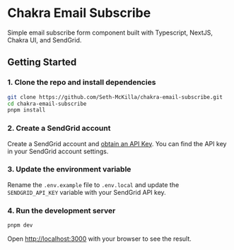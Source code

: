 # Chakra Email Subscribe

Simple email subscribe form component built with Typescript, NextJS, Chakra UI, and SendGrid.

## Getting Started

### 1. Clone the repo and install dependencies

```bash
git clone https://github.com/Seth-McKilla/chakra-email-subscribe.git
cd chakra-email-subscribe
pnpm install
```

### 2. Create a SendGrid account

Create a SendGrid account and [obtain an API Key](https://docs.sendgrid.com/ui/account-and-settings/api-keys#creating-an-api-key). You can find the API key in your SendGrid account settings.

### 3. Update the environment variable

Rename the `.env.example` file to `.env.local` and update the `SENDGRID_API_KEY` variable with your SendGrid API key.

### 4. Run the development server

```bash
pnpm dev
```

Open [http://localhost:3000](http://localhost:3000) with your browser to see the result.
